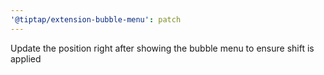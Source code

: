 ```yaml
---
'@tiptap/extension-bubble-menu': patch
---
```


Update the position right after showing the bubble menu to ensure shift is applied
